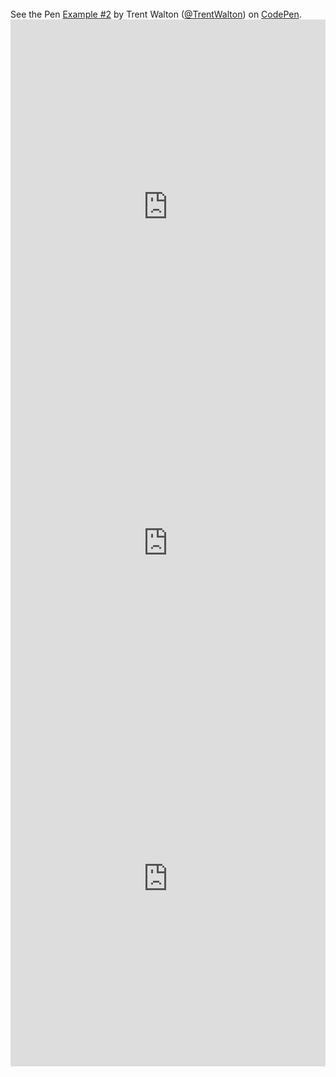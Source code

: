 <script src="https://ideone.com/e.js/QoJf8w" type="text/javascript"></script>
<script async="" src="//jsfiddle.net/afabbro/vrVAP/embed/"></script>
<br />
<div class="codepen" data-default-tab="css,result" data-embed-version="2" data-height="265" data-pen-title="Example #2" data-slug-hash="eyaDr" data-theme-id="0" data-user="TrentWalton">
See the Pen <a href="https://codepen.io/TrentWalton/pen/eyaDr/">Example #2</a> by Trent Walton (<a href="https://codepen.io/TrentWalton">@TrentWalton</a>) on <a href="https://codepen.io/">CodePen</a>.</div>
<script async="" src="https://production-assets.codepen.io/assets/embed/ei.js"></script>
<iframe allowfullscren="allowfullscren" frameborder="0" src="https://embed.plnkr.co/GvOO1itX8MG7zJLywSN8" style="height: 600px; width: 100%;"></iframe>
<iframe frameborder="0" height="475" src="https://dotnetfiddle.net/Widget/CsCons" width="100%"></iframe>
<iframe frameborder="0" src="https://stackblitz.com/edit/angular-router-basic-example?embed=1&amp;file=app/app.routing.module.ts" style="height: 600px; width: 100%;"></iframe>
